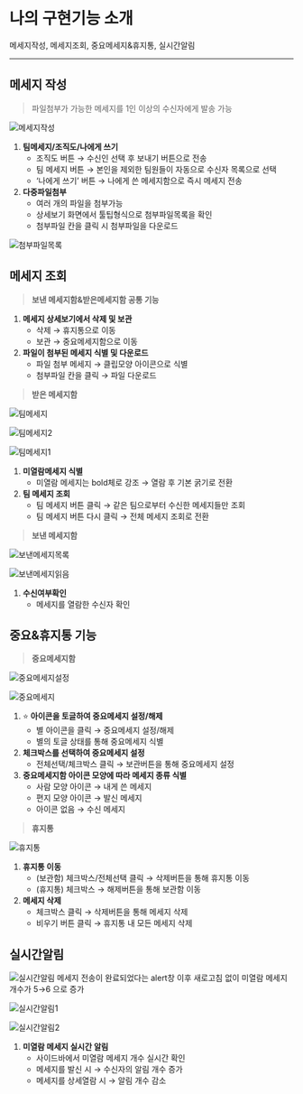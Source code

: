 # 나의 구현기능 소개

메세지작성, 메세지조회, 중요메세지&휴지통, 실시간알림

---

## 메세지 작성

> 파일첨부가 가능한 메세지를 1인 이상의 수신자에게 발송 가능
> 

![메세지작성](https://github.com/user-attachments/assets/0bb1e058-c249-49e5-9930-a81107fa59fe)


1. **팀메세지/조직도/나에게 쓰기** 
    - 조직도 버튼 → 수신인 선택 후 보내기 버튼으로 전송
    - 팀 메세지 버튼 → 본인을 제외한 팀원들이 자동으로 수신자 목록으로 선택
    - ‘나에게 쓰기’ 버튼 → 나에게 쓴 메세지함으로 즉시 메세지 전송
2. **다중파일첨부**
    - 여러 개의 파일을 첨부가능
    - 상세보기 화면에서 툴팁형식으로 첨부파일목록을 확인
    - 첨부파일 칸을 클릭 시 첨부파일을 다운로드
        
![첨부파일목록](https://github.com/user-attachments/assets/dd97b198-c8ad-4674-b9b9-53c6d3d781e8)

        

## 메세지 조회

> **보낸 메세지함&받은메세지함 공통 기능**
> 

1. **메세지 상세보기에서 삭제 및 보관**
    - 삭제 → 휴지통으로 이동
    - 보관 → 중요메세지함으로 이동
2. **파일이 첨부된 메세지 식별 및 다운로드**
    - 파일 첨부 메세지 → 클립모양 아이콘으로 식별
    - 첨부파일 칸을 클릭 → 파일 다운로드
    

> **받은 메세지함**
> 

![팀메세지](https://github.com/user-attachments/assets/ea093a61-99b7-4060-8bbc-01ecbb6f2f4b)

![팀메세지2](https://github.com/user-attachments/assets/57d003b0-6e8d-4e20-bcf8-fd240ff72c9f)

![팀메세지1](https://github.com/user-attachments/assets/3dcc0a4a-3874-42b0-a3fb-8bb01156e27d)


1. **미열람메세지 식별**
    - 미열람 메세지는 bold체로 강조 → 열람 후 기본 굵기로 전환
2. **팀 메세지 조회**
    - 팀 메세지 버튼 클릭 → 같은 팀으로부터 수신한 메세지들만 조회
    - 팀 메세지 버튼 다시 클릭 → 전체 메세지 조회로 전환

> **보낸 메세지함**
> 

![보낸메세지목록](https://github.com/user-attachments/assets/3306f02f-b78e-4c2d-b468-1ea3e88c20ae)

![보낸메세지읽음](https://github.com/user-attachments/assets/c0fad64e-a248-4a81-836b-b108dd1d5f55)



1. **수신여부확인**
    - 메세지를 열람한 수신자 확인

## 중요&휴지통 기능

> **중요메세지함**
> 

![중요메세지설정](https://github.com/user-attachments/assets/e49e7268-5833-4bf5-b5de-3d3ef06aa055)

![중요메세지](https://github.com/user-attachments/assets/d1aac365-f080-4075-8436-301b7e8f27a8)


1. ⭐ **아이콘을 토글하여 중요메세지 설정/해제** 
    - 별 아이콘을 클릭 →  중요메세지 설정/해제
    - 별의 토글 상태를 통해 중요메세지 식별
2. **체크박스를 선택하여 중요메세지 설정**
    - 전체선택/체크박스 클릭 → 보관버튼을 통해 중요메세지 설정
3. **중요메세지함 아이콘 모양에 따라 메세지 종류 식별**
    - 사람 모양 아이콘 → 내게 쓴 메세지
    - 편지 모양 아이콘 → 발신 메세지
    - 아이콘 없음 → 수신 메세지
    

> **휴지통**
> 

![휴지통](https://github.com/user-attachments/assets/82306851-e91d-496b-baac-1dcb51bf2167)

1. **휴지통 이동**
    - (보관함) 체크박스/전체선택 클릭 → 삭제버튼을 통해 휴지통 이동
    - (휴지통) 체크박스 → 해제버튼을 통해 보관함 이동
2. **메세지 삭제**
    - 체크박스 클릭 → 삭제버튼을 통해 메세지 삭제
    - 비우기 버튼 클릭 → 휴지통 내 모든 메세지 삭제
    

## 실시간알림

![실시간알림](https://github.com/user-attachments/assets/4701c7cf-07af-4fb5-b339-13536c9b651e)
메세지 전송이 완료되었다는 alert창 이후 새로고침 없이 미열람 메세지 개수가 5→6 으로 증가

![실시간알림1](https://github.com/user-attachments/assets/dd021d35-4202-4af5-9ad3-9ce2a88f503d)


![실시간알림2](https://github.com/user-attachments/assets/5beb0880-858d-40bd-8041-8cdd73d3fcbe)


1. **미열람 메세지 실시간 알림**
    - 사이드바에서 미열람 메세지 개수 실시간 확인
    - 메세지를 발신 시 → 수신자의 알림 개수 증가
    - 메세지를 상세열람 시 → 알림 개수 감소
